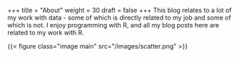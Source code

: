 +++
title = "About"
weight = 30
draft = false
+++
This blog relates to a lot of my work with data - some of which is directly related to my job and some of which is not. I enjoy programming with R, and all my blog posts here are related to my work with R.

{{< figure class="image main" src="/images/scatter.png" >}}
